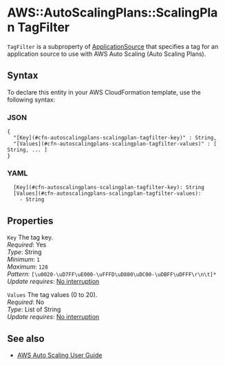 # AWS::AutoScalingPlans::ScalingPlan TagFilter<a name="aws-properties-autoscalingplans-scalingplan-tagfilter"></a>

`TagFilter` is a subproperty of [ApplicationSource](https://docs.aws.amazon.com/AWSCloudFormation/latest/UserGuide/aws-properties-autoscalingplans-scalingplan-applicationsource.html) that specifies a tag for an application source to use with AWS Auto Scaling \(Auto Scaling Plans\)\.

## Syntax<a name="aws-properties-autoscalingplans-scalingplan-tagfilter-syntax"></a>

To declare this entity in your AWS CloudFormation template, use the following syntax:

### JSON<a name="aws-properties-autoscalingplans-scalingplan-tagfilter-syntax.json"></a>

```
{
  "[Key](#cfn-autoscalingplans-scalingplan-tagfilter-key)" : String,
  "[Values](#cfn-autoscalingplans-scalingplan-tagfilter-values)" : [ String, ... ]
}
```

### YAML<a name="aws-properties-autoscalingplans-scalingplan-tagfilter-syntax.yaml"></a>

```
  [Key](#cfn-autoscalingplans-scalingplan-tagfilter-key): String
  [Values](#cfn-autoscalingplans-scalingplan-tagfilter-values):
    - String
```

## Properties<a name="aws-properties-autoscalingplans-scalingplan-tagfilter-properties"></a>

`Key` <a name="cfn-autoscalingplans-scalingplan-tagfilter-key"></a>
The tag key\.  
_Required_: Yes  
_Type_: String  
_Minimum_: `1`  
_Maximum_: `128`  
_Pattern_: `[\u0020-\uD7FF\uE000-\uFFFD\uD800\uDC00-\uDBFF\uDFFF\r\n\t]*`  
_Update requires_: [No interruption](https://docs.aws.amazon.com/AWSCloudFormation/latest/UserGuide/using-cfn-updating-stacks-update-behaviors.html#update-no-interrupt)

`Values` <a name="cfn-autoscalingplans-scalingplan-tagfilter-values"></a>
The tag values \(0 to 20\)\.  
_Required_: No  
_Type_: List of String  
_Update requires_: [No interruption](https://docs.aws.amazon.com/AWSCloudFormation/latest/UserGuide/using-cfn-updating-stacks-update-behaviors.html#update-no-interrupt)

## See also<a name="aws-properties-autoscalingplans-scalingplan-tagfilter--seealso"></a>

- [AWS Auto Scaling User Guide](https://docs.aws.amazon.com/autoscaling/plans/userguide/what-is-aws-auto-scaling.html)
